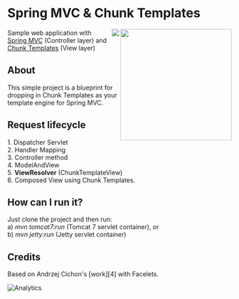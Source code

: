 Spring MVC & Chunk Templates
================
[<img align="right" src="http://www.x5software.com/chunk/docs/img/chunk_logo_500x500.png" width="250" />][1]
[<img align="right" src="http://www.x5software.com/chunk/spring_logo.png" />][2]

Sample web application with [Spring MVC][3] (Controller layer) and [Chunk Templates][1] (View layer)

<h2>About</h2>
This simple project is a blueprint for dropping in Chunk Templates as your template engine for Spring MVC.

<h2>Request lifecycle</h2>
1. Dispatcher Servlet<br/>
2. Handler Mapping<br/>
3. Controller method<br/>
4. ModelAndView <br/>
5. <b>ViewResolver</b> (ChunkTemplateView)<br/>
6. Composed View using Chunk Templates.

<h2>How can I run it?</h2>
Just clone the project and then run: <br/>
a) <i>mvn tomcat7:run</i> (Tomcat 7 servlet container), or  <br/>
b) <i>mvn jetty:run</i> (Jetty servlet container)

<h2>Credits</h2>
Based on Andrzej Cichon's [work][4] with Facelets.

![Analytics](https://ga-beacon.appspot.com/UA-18933152-2/tomj74/chunk-spring-mvc)

  [1]: http://www.x5software.com/chunk/
  [2]: http://www.x5software.com/chunk/wiki/Spring_MVC
  [3]: http://projects.spring.io/spring-framework/
  [4]: https://github.com/acichon89/springmvcfacelets
